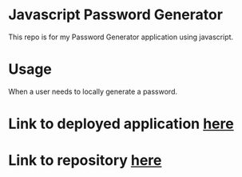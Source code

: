 # Javascript Password Generator
This repo is for my Password Generator application using javascript.

# Usage
When a user needs to locally generate a password.

# Link to deployed application [here](https://olloyd321.github.io/JavaScript-Password-Generator/)


# Link to repository [here](https://github.com/Olloyd321/JavaScript-Password-Generator) 
